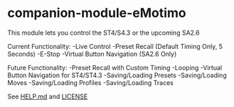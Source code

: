 # companion-module-eMotimo

This module lets you control the ST4/S4.3 or the upcoming SA2.6

Current Functionality:
    -Live Control
    -Preset Recall (Default Timing Only, 5 Seconds)
    -E-Stop
    -Virtual Button Navigation (SA2.6 Only)

Future Functionality:
    -Preset Recall with Custom Timing
    -Looping
    -Virtual Button Navigation for ST4/ST4.3
    -Saving/Loading Presets
    -Saving/Loading Moves
    -Saving/Loading Profiles
    -Saving/Loading Traces

See [HELP.md](./HELP.md) and [LICENSE](./LICENSE)